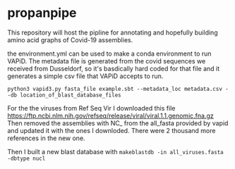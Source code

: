 # propanpipe

This repository will host the pipline for annotating and hopefully building amino acid graphs of Covid-19 assemblies.

the environment.yml can be used to make a conda environment to run VAPiD. The metadata file is generated from the covid sequences we received from Dusseldorf, so it's basdically hard coded for that file and it generates a simple csv file that VAPiD accepts to run.
```
python3 vapid3.py fasta_file example.sbt --metadata_loc metadata.csv --db location_of_blast_database_files
```

For the the viruses from Ref Seq Vir I downloaded this file https://ftp.ncbi.nlm.nih.gov/refseq/release/viral/viral.1.1.genomic.fna.gz
Then removed the assemblies with NC_ from the all_fasta provided by vapid and updated it with the ones I downloded. There were 2 thousand more references in the new one.

Then I built a new blast database with `makeblastdb -in all_viruses.fasta -dbtype nucl`
